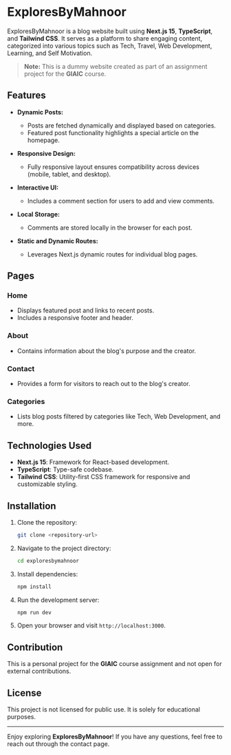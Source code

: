 
# ExploresByMahnoor

ExploresByMahnoor is a blog website built using **Next.js 15**, **TypeScript**, and **Tailwind CSS**. It serves as a platform to share engaging content, categorized into various topics such as Tech, Travel, Web Development, Learning, and Self Motivation.

> **Note:** This is a dummy website created as part of an assignment project for the **GIAIC** course.

## Features

- **Dynamic Posts:**
  - Posts are fetched dynamically and displayed based on categories.
  - Featured post functionality highlights a special article on the homepage.

- **Responsive Design:**
  - Fully responsive layout ensures compatibility across devices (mobile, tablet, and desktop).

- **Interactive UI:**
  - Includes a comment section for users to add and view comments.

- **Local Storage:**
  - Comments are stored locally in the browser for each post.

- **Static and Dynamic Routes:**
  - Leverages Next.js dynamic routes for individual blog pages.

## Pages

### Home
- Displays featured post and links to recent posts.
- Includes a responsive footer and header.

### About
- Contains information about the blog's purpose and the creator.

### Contact
- Provides a form for visitors to reach out to the blog's creator.

### Categories
- Lists blog posts filtered by categories like Tech, Web Development, and more.

## Technologies Used

- **Next.js 15**: Framework for React-based development.
- **TypeScript**: Type-safe codebase.
- **Tailwind CSS**: Utility-first CSS framework for responsive and customizable styling.

## Installation

1. Clone the repository:
   ```bash
   git clone <repository-url>
   ```
2. Navigate to the project directory:
   ```bash
   cd exploresbymahnoor
   ```
3. Install dependencies:
   ```bash
   npm install
   ```
4. Run the development server:
   ```bash
   npm run dev
   ```
5. Open your browser and visit `http://localhost:3000`.



## Contribution

This is a personal project for the **GIAIC** course assignment and not open for external contributions.

## License

This project is not licensed for public use. It is solely for educational purposes.

---

Enjoy exploring **ExploresByMahnoor**! If you have any questions, feel free to reach out through the contact page.


